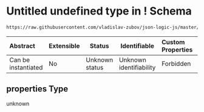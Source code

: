 # Untitled undefined type in ! Schema

```txt
https://raw.githubusercontent.com/vladislav-zubov/json-logic-js/master/schemas/operators/logic/not.json#/properties
```




| Abstract            | Extensible | Status         | Identifiable            | Custom Properties | Additional Properties | Access Restrictions | Defined In                                                    |
| :------------------ | ---------- | -------------- | ----------------------- | :---------------- | --------------------- | ------------------- | ------------------------------------------------------------- |
| Can be instantiated | No         | Unknown status | Unknown identifiability | Forbidden         | Allowed               | none                | [not.json\*](operators/logic/not.json "open original schema") |

## properties Type

unknown
